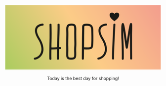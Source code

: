 <div style="text-align:center"><img src="logo shopsim png.png"/></div>
<br>
<div style="text-align:center">Today is the best day for shopping!</div>
